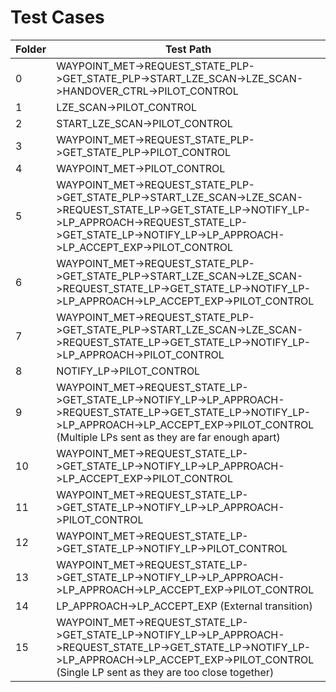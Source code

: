 Test Cases
=============================================================================================================================================================
| Folder | Test Path                                                                                                                                                                                                              |
|--------|------------------------------------------------------------------------------------------------------------------------------------------------------------------------------------------------------------------------|
| 0      | WAYPOINT_MET->REQUEST_STATE_PLP->GET_STATE_PLP->START_LZE_SCAN->LZE_SCAN->HANDOVER_CTRL->PILOT_CONTROL                                                                                                                 |
| 1      | LZE_SCAN->PILOT_CONTROL                                                                                                                                                                                                |
| 2      | START_LZE_SCAN->PILOT_CONTROL                                                                                                                                                                                          |
| 3      | WAYPOINT_MET->REQUEST_STATE_PLP->GET_STATE_PLP->PILOT_CONTROL                                                                                                                                                          |
| 4      | WAYPOINT_MET->PILOT_CONTROL                                                                                                                                                                                            |
| 5      | WAYPOINT_MET->REQUEST_STATE_PLP->GET_STATE_PLP->START_LZE_SCAN->LZE_SCAN->REQUEST_STATE_LP->GET_STATE_LP->NOTIFY_LP->LP_APPROACH->REQUEST_STATE_LP->GET_STATE_LP->NOTIFY_LP->LP_APPROACH->LP_ACCEPT_EXP->PILOT_CONTROL |
| 6      | WAYPOINT_MET->REQUEST_STATE_PLP->GET_STATE_PLP->START_LZE_SCAN->LZE_SCAN->REQUEST_STATE_LP->GET_STATE_LP->NOTIFY_LP->LP_APPROACH->LP_ACCEPT_EXP->PILOT_CONTROL                                                         |
| 7      | WAYPOINT_MET->REQUEST_STATE_PLP->GET_STATE_PLP->START_LZE_SCAN->LZE_SCAN->REQUEST_STATE_LP->GET_STATE_LP->NOTIFY_LP->LP_APPROACH->PILOT_CONTROL                                                                        |
| 8      | NOTIFY_LP->PILOT_CONTROL                                                                                                                                                                                               |
| 9      | WAYPOINT_MET->REQUEST_STATE_LP->GET_STATE_LP->NOTIFY_LP->LP_APPROACH->REQUEST_STATE_LP->GET_STATE_LP->NOTIFY_LP->LP_APPROACH->LP_ACCEPT_EXP->PILOT_CONTROL (Multiple LPs sent as they are far enough apart)            |
| 10     | WAYPOINT_MET->REQUEST_STATE_LP->GET_STATE_LP->NOTIFY_LP->LP_APPROACH->LP_ACCEPT_EXP->PILOT_CONTROL                                                                                                                     |
| 11     | WAYPOINT_MET->REQUEST_STATE_LP->GET_STATE_LP->NOTIFY_LP->LP_APPROACH->PILOT_CONTROL                                                                                                                                    |
| 12     | WAYPOINT_MET->REQUEST_STATE_LP->GET_STATE_LP->NOTIFY_LP->PILOT_CONTROL                                                                                                                                                 |
| 13     | WAYPOINT_MET->REQUEST_STATE_LP->GET_STATE_LP->NOTIFY_LP->LP_APPROACH->LP_APPROACH->LP_ACCEPT_EXP->PILOT_CONTROL                                                                                                        |
| 14     | LP_APPROACH->LP_ACCEPT_EXP (External transition)                                                                                                                                                                       |
| 15     | WAYPOINT_MET->REQUEST_STATE_LP->GET_STATE_LP->NOTIFY_LP->LP_APPROACH->REQUEST_STATE_LP->GET_STATE_LP->NOTIFY_LP->LP_APPROACH->LP_ACCEPT_EXP->PILOT_CONTROL (Single LP sent as they are too close together)			  |
